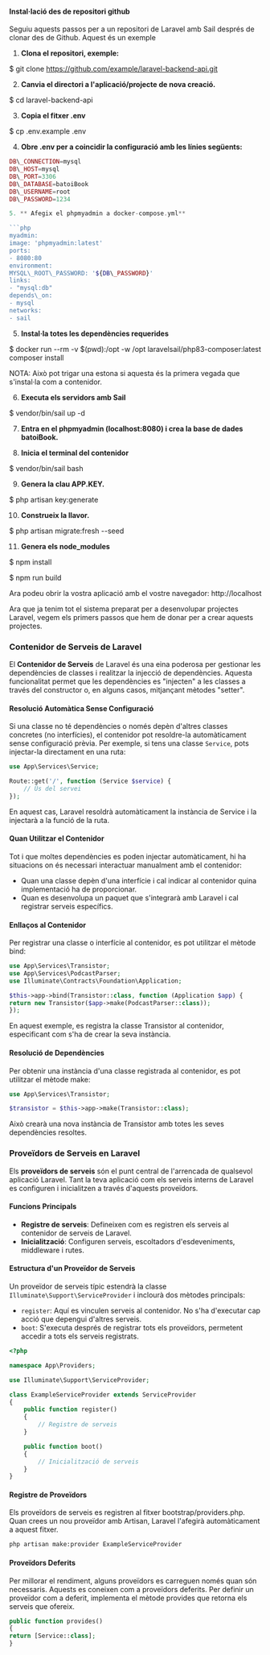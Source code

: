 #### Instal·lació des de repositori github

Seguiu aquests passos per a un repositori de Laravel amb Sail després de clonar des de Github. Aquest és un exemple

1. **Clona el repositori, exemple:**

$ git clone https://github.com/example/laravel-backend-api.git

2. **Canvia el directori a l'aplicació/projecte de nova creació.**

$ cd laravel-backend-api

3. **Copia el fitxer .env**

$ cp .env.example .env

4. **Obre .env per a coincidir la configuració amb les línies següents:**

 ```php
 DB\_CONNECTION=mysql
 DB\_HOST=mysql
 DB\_PORT=3306
 DB\_DATABASE=batoiBook
 DB\_USERNAME=root
 DB\_PASSWORD=1234
 
5. ** Afegix el phpmyadmin a docker-compose.yml**
 
 ```php
 myadmin:
 image: 'phpmyadmin:latest'
 ports:
 - 8080:80
 environment:
 MYSQL\_ROOT\_PASSWORD: '${DB\_PASSWORD}'
 links:
 - "mysql:db"
 depends\_on:
 - mysql
 networks:
 - sail
 ```

5. **Instal·la totes les dependències requerides**

$ docker run --rm -v $(pwd):/opt -w /opt laravelsail/php83-composer:latest composer install

NOTA: Això pot trigar una estona si aquesta és la primera vegada que s'instal·la com a contenidor.

6. **Executa els servidors amb Sail**

$ vendor/bin/sail up -d

7. **Entra en el phpmyadmin (localhost:8080) i crea la base de dades batoiBook.**

8. **Inicia el terminal del contenidor**

$ vendor/bin/sail bash

9. **Genera la clau APP.KEY.**

$ php artisan key:generate

10. **Construeix la llavor.**

$ php artisan migrate:fresh --seed

11. **Genera els node\_modules**

$ npm install

$ npm run build

Ara podeu obrir la vostra aplicació amb el vostre navegador: http://localhost

Ara que ja tenim tot el sistema preparat per a desenvolupar projectes Laravel, vegem els primers passos que hem de donar per a crear aquests projectes.

### Contenidor de Serveis de Laravel

El **Contenidor de Serveis** de Laravel és una eina poderosa per gestionar les dependències de classes i realitzar la injecció de dependències. Aquesta funcionalitat permet que les dependències es "injecten" a les classes a través del constructor o, en alguns casos, mitjançant mètodes "setter".

#### Resolució Automàtica Sense Configuració

Si una classe no té dependències o només depèn d'altres classes concretes (no interfícies), el contenidor pot resoldre-la automàticament sense configuració prèvia. Per exemple, si tens una classe `Service`, pots injectar-la directament en una ruta:

```php
use App\Services\Service;

Route::get('/', function (Service $service) {
    // Ús del servei
});

```
En aquest cas, Laravel resoldrà automàticament la instància de Service i la injectarà a la funció de la ruta.

#### Quan Utilitzar el Contenidor

Tot i que moltes dependències es poden injectar automàticament, hi ha situacions on és necessari interactuar manualment amb el contenidor:

- Quan una classe depèn d'una interfície i cal indicar al contenidor quina implementació ha de proporcionar.
- Quan es desenvolupa un paquet que s'integrarà amb Laravel i cal registrar serveis específics.

#### Enllaços al Contenidor

Per registrar una classe o interfície al contenidor, es pot utilitzar el mètode bind:

```php
use App\Services\Transistor;
use App\Services\PodcastParser;
use Illuminate\Contracts\Foundation\Application;

$this->app->bind(Transistor::class, function (Application $app) {
return new Transistor($app->make(PodcastParser::class));
});
```
En aquest exemple, es registra la classe Transistor al contenidor, especificant com s'ha de crear la seva instància.

#### Resolució de Dependències

Per obtenir una instància d'una classe registrada al contenidor, es pot utilitzar el mètode make:

```php
use App\Services\Transistor;

$transistor = $this->app->make(Transistor::class);

```
Això crearà una nova instància de Transistor amb totes les seves dependències resoltes.

### Proveïdors de Serveis en Laravel

Els **proveïdors de serveis** són el punt central de l'arrencada de qualsevol aplicació Laravel. Tant la teva aplicació com els serveis interns de Laravel es configuren i inicialitzen a través d'aquests proveïdors.

#### Funcions Principals

- **Registre de serveis**: Defineixen com es registren els serveis al contenidor de serveis de Laravel.
- **Inicialització**: Configuren serveis, escoltadors d'esdeveniments, middleware i rutes.

#### Estructura d'un Proveïdor de Serveis

Un proveïdor de serveis típic estendrà la classe `Illuminate\Support\ServiceProvider` i inclourà dos mètodes principals:

- `register`: Aquí es vinculen serveis al contenidor. No s'ha d'executar cap acció que depengui d'altres serveis.
- `boot`: S'executa després de registrar tots els proveïdors, permetent accedir a tots els serveis registrats.

```php
<?php

namespace App\Providers;

use Illuminate\Support\ServiceProvider;

class ExampleServiceProvider extends ServiceProvider
{
    public function register()
    {
        // Registre de serveis
    }

    public function boot()
    {
        // Inicialització de serveis
    }
}
```

#### Registre de Proveïdors

Els proveïdors de serveis es registren al fitxer bootstrap/providers.php. Quan crees un nou proveïdor amb Artisan, Laravel l'afegirà automàticament a aquest fitxer.

```bash
php artisan make:provider ExampleServiceProvider

```

#### Proveïdors Deferits

Per millorar el rendiment, alguns proveïdors es carreguen només quan són necessaris. Aquests es coneixen com a proveïdors deferits. Per definir un proveïdor com a deferit, implementa el mètode provides que retorna els serveis que ofereix.

```php
public function provides()
{
return [Service::class];
}
```


